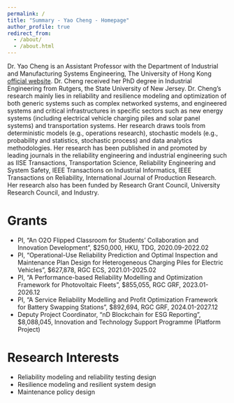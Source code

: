 ```yaml
---
permalink: /
title: "Summary - Yao Cheng - Homepage"
author_profile: true
redirect_from: 
  - /about/
  - /about.html
---
```


Dr. Yao Cheng is an Assistant Professor with the Department of Industrial and Manufacturing Systems Engineering, The University of Hong Kong [official website](https://www.imse.hku.hk/people/y-cheng). Dr. Cheng received her PhD degree in Industrial Engineering from Rutgers, the State University of New Jersey. Dr. Cheng’s research mainly lies in reliability and resilience modeling and optimization of both generic systems such as complex networked systems, and engineered systems and critical infrastructures in specific sectors such as new energy systems (including electrical vehicle charging piles and solar panel systems) and transportation systems. Her research draws tools from deterministic models (e.g., operations research), stochastic models (e.g., probability and statistics, stochastic process) and data analytics methodologies. Her research has been published in and promoted by leading journals in the reliability engineering and industrial engineering such as IISE Transactions, Transportation Science, Reliability Engineering and System Safety, IEEE Transactions on Industrial Informatics, IEEE Transactions on Reliability, International Journal of Production Research. Her research also has been funded by Research Grant Council, University Research Council, and Industry.


Grants
======
* PI, “An O2O Flipped Classroom for Students’ Collaboration and Innovation Development”, $250,000, HKU, TDG, 2020.09-2022.02
* PI, “Operational-Use Reliability Prediction and Optimal Inspection and Maintenance Plan Design for Heterogeneous Charging Piles for Electric Vehicles”, $627,878, RGC ECS, 2021.01-2025.02
* PI, “A Performance-based Reliability Modelling and Optimization Framework for Photovoltaic Fleets”, $855,055, RGC GRF, 2023.01-2026.12
* PI, “A Service Reliability Modelling and Profit Optimization Framework for Battery Swapping Stations”, $892,694, RGC GRF, 2024.01-2027.12
* Deputy Project Coordinator, “nD Blockchain for ESG Reporting”, $8,088,045, Innovation and Technology Support Programme (Platform Project)

Research Interests
======
* Reliability modeling and reliability testing design
* Resilience modeling and resilient system design
* Maintenance policy design

